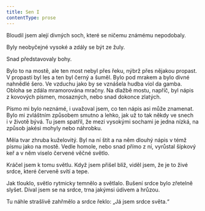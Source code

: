 ```yaml
---
title: Sen I
contentType: prose
---
```


Bloudil jsem alejí divných soch, které se ničemu známému nepodobaly.

Byly neobyčejné vysoké a zdály se být ze žuly.

Snad představovaly bohy.

Bylo to na mostě, ale ten most nebyl přes řeku, nýbrž přes nějakou propast. V propasti byl les a ten byl černý a šuměl. Bylo pod mrakem a bylo divné nahnědlé šero. Ve vzduchu jako by se vznášela hudba viol da gamba. Obloha se zdála mramorována mračny. Na dlažbě mostu, napříč, byl nápis z kovových písmen, mosazných, nebo snad dokonce zlatých.

Písmo mi bylo neznámé, i uvažoval jsem, co ten nápis asi může znamenat. Bylo mi zvláštním způsobem smutno a lehko, jak už to tak někdy ve snech i v životě bývá. Tu jsem spatřil, že mezi vysokými sochami je jedna nízká, na způsob jakési mohyly nebo náhrobku.

Měla tvar zhruba kuželovitý. Byl na ní štít a na něm dlouhý nápis v témž písmu jako na mostě. Vedle homole, nebo snad přímo z ní, vyrůstal šípkový keř a v něm viselo červené věčné světlo.

Kráčel jsem k tomu světlu. Když jsem přišel blíž, viděl jsem, že je to živé srdce, které červeně svítí a tepe.

Jak tlouklo, světlo rytmicky temnělo a světlalo. Bušení srdce bylo zřetelně slyšet. Díval jsem se na srdce, trna jakýmsi údivem a hrůzou.

Tu náhle strašlivě zahřmělo a srdce řeklo: „Já jsem srdce světa.“
